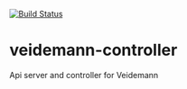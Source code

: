 [![Build Status](https://travis-ci.org/nlnwa/veidemann-controller.svg?branch=master)](https://travis-ci.org/nlnwa/veidemann-controller)
# veidemann-controller
Api server and controller for Veidemann
